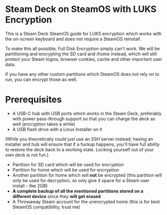 # Steam Deck on SteamOS with LUKS Encryption
This is a Steam Deck SteamOS guide for LUKS encryption which works with the on-screen keyboard and does not require a SteamOS reinstall. 

To make this all possible; Full Disk Encryption simply can't work. We will be partitioning and encrypting the SD card and /home instead, which will still protect your Steam logins, browser cookies, cache and other important user data. 

If you have any other custom partitions which SteamOS does not rely on to run, you can encrypt those as well.

# Prerequisites
* A USB-C hub with USB ports which works in the Steam Deck, preferably with power pass-through support so that you can charge the deck as well (encryption takes a while)
* A USB flash drive with a Linux Installer on it

(While you theoretically could just use an SSH server instead; having an installer and hub will ensure that if a fuckup happens, you'll have full ability to restore the deck back to a working state. Locking yourself out of your own deck is not fun.)

* Partition for SD card which will be used for encryption
* Partition for home which will be used for encryption
* Another partition for home which will **not** be encrypted (this partition will only be used for decryption, so only give it space for a Steam user install - like 2GB)
* **A complete backup of all the mentioned partitions stored on a different device** since they **will get erased**
* A Throwaway Steam account for the unencrypted home (this is for best SteamOS compatibility, trust me)
